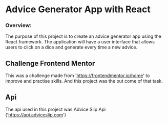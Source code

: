 # Advice Generator App with React

### Overview:

The purpose of this project is to create an advice generator app using the React framework. The application will have a user interface that allows users to click on a dice and generate every time a new advice.

## Challenge Frontend Mentor

This was a challenge made from 'https://frontendmentor.io/home' to improve and practise skills.
And this project was the out come of that task.

## Api

The api used in this project was Advice Slip Api ('https://api.adviceslip.com')
